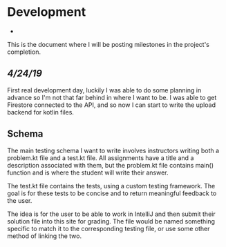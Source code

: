 # Development
-
This is the document where I will be posting milestones in the project's completion.

<i> 4/24/19 </i>
-
First real development day, luckily I was able to do some planning in advance so I'm not that far behind in where I want to be.
I was able to get Firestore connected to the API, and so now I can start to write the upload backend for kotlin files.

Schema
--
The main testing schema I want to write involves instructors writing both a problem.kt file and a test.kt file.
All assignments have a title and a description associated with them, but the problem.kt file contains main() function 
and is where the student will write their answer.

The test.kt file contains the tests, using a custom testing framework. The goal is for these tests to be concise and to return meaningful feedback to the user.

The idea is for the user to be able to work in IntelliJ and then submit their solution file into this site for grading. The file
would be named something specific to match it to the corresponding testing file, or use some other method of linking the two.